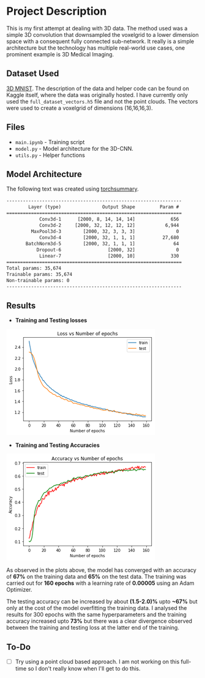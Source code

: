 # Project Description
This is my first attempt at dealing with 3D data. The method used was a simple 3D convolution that downsampled the voxelgrid to a lower dimension space with a consequent fully connected sub-network. It really is a simple architecture but the technology has multiple real-world use cases, one prominent example is 3D Medical Imaging.

## Dataset Used
[3D MNIST](https://www.kaggle.com/daavoo/3d-mnist). The description of the data and helper code can be found on Kaggle itself, where the data was originally hosted. I have currently only used the ```full_dataset_vectors.h5``` file and not the point clouds. The vectors were used to create a voxelgrid of dimensions (16,16,16,3).

## Files
- `main.ipynb` - Training script  
- `model.py` - Model architecture for the 3D-CNN.
- `utils.py` - Helper functions

## Model Architecture
The following text was created using [torchsummary](https://pypi.org/project/torchsummary/).
```
----------------------------------------------------------------
        Layer (type)               Output Shape         Param #
================================================================
            Conv3d-1      [2000, 8, 14, 14, 14]             656
            Conv3d-2     [2000, 32, 12, 12, 12]           6,944
         MaxPool3d-3        [2000, 32, 3, 3, 3]               0
            Conv3d-4        [2000, 32, 1, 1, 1]          27,680
       BatchNorm3d-5        [2000, 32, 1, 1, 1]              64
           Dropout-6                 [2000, 32]               0
            Linear-7                 [2000, 10]             330
================================================================
Total params: 35,674
Trainable params: 35,674
Non-trainable params: 0
----------------------------------------------------------------
```

## Results
- **Training and Testing losses**

<img src = "./loss.png"><br>
- **Training and Testing Accuracies**

<img src = "./accuracy.png">

As observed in the plots above, the model has converged with an accuracy of **67%** on the training data and **65%** on the test data. The training was carried out for **160 epochs** with a learning rate of **0.00005** using an Adam Optimizer.

The testing accuracy can be increased by about **(1.5-2.0)%** upto **~67%** but only at the cost of the model overfitting the training data. I analysed the results for 300 epochs with the same hyperparameters and the training accuracy increased upto **73%** but there was a clear divergence observed between the training and testing loss at the latter end of the training.

## To-Do
- [ ] Try using a point cloud based approach.
I am not working on this full-time so I don't really know when I'll get to do this.  
